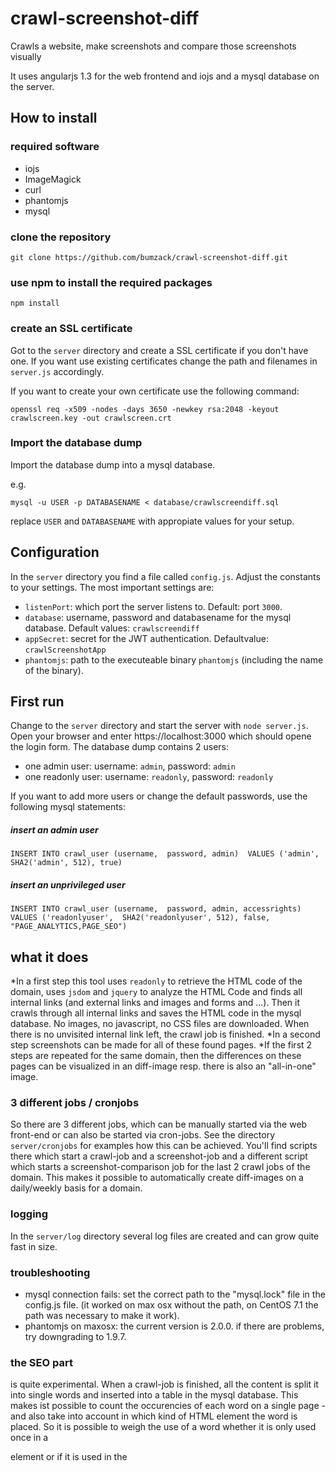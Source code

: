 # crawl-screenshot-diff

Crawls a website, make screenshots and compare those screenshots visually 

It uses angularjs 1.3 for the web frontend and iojs and a mysql database on the server.


## How to install

### required software

* iojs
* ImageMagick
* curl
* phantomjs
* mysql

### clone the repository

```
git clone https://github.com/bumzack/crawl-screenshot-diff.git
```

### use npm to install the required packages

```
npm install
```

### create an SSL certificate 
Got to the `server` directory and create a SSL certificate if you don't have one. If you want use existing certificates change the path and filenames in  `server.js` accordingly.

If you want to create your own certificate use the following command:
```
openssl req -x509 -nodes -days 3650 -newkey rsa:2048 -keyout crawlscreen.key -out crawlscreen.crt
```

### Import the database dump 
Import the database dump into a mysql database. 

e.g.
```
mysql -u USER -p DATABASENAME < database/crawlscreendiff.sql
```
replace `USER` and `DATABASENAME` with appropiate values for your setup.


## Configuration

In the `server` directory you find a file called `config.js`. Adjust the constants to your settings. The most important settings are:
* `listenPort`: which port the server listens to. Default: port `3000`.
* `database`: username, password and databasename for the mysql database. Default values: `crawlscreendiff`
* `appSecret`: secret for the JWT authentication. Defaultvalue: `crawlScreenshotApp`
* `phantomjs`: path to the executeable binary `phantomjs`  (including the name of the binary).

## First run

Change to the `server` directory and start the server with  `node server.js`. 
Open your browser and enter https://localhost:3000 which should opene the login form.
The database dump contains 2 users:
* one admin user: username:  `admin`, password: `admin` 
* one readonly user: username:  `readonly`, password: `readonly` 

If you want to add more users or change the default passwords, use the following mysql statements: 

##### insert an admin user
```
INSERT INTO crawl_user (username,  password, admin)  VALUES ('admin', SHA2('admin', 512), true)
```

##### insert an unprivileged user
```
INSERT INTO crawl_user (username,  password, admin, accessrights)  VALUES ('readonlyuser',  SHA2('readonlyuser', 512), false, "PAGE_ANALYTICS,PAGE_SEO")
```

## what it does
*In a first step this tool uses `readonly` to retrieve the HTML code of the domain, uses `jsdom` and `jquery` to analyze the HTML Code and finds all internal links (and external links and images and forms and ...). Then it crawls through all internal links and saves the HTML code in the mysql database. No images, no javascript, no CSS files are downloaded.
When there is no unvisited internal link left, the crawl job is finished.
*In a second step screenshots can be made for all of these found pages.
*If the first 2 steps are repeated for the same domain, then the differences on these pages can be visualized in an diff-image resp. there is also an "all-in-one" image.

### 3 different jobs / cronjobs
So there are 3 different jobs, which can be manually started via the web front-end or can also be started via cron-jobs. See the directory `server/cronjobs` for examples how this can be achieved. You'll find scripts there which start a crawl-job and a screenshot-job and a different script which starts a screenshot-comparison job for the last 2 crawl jobs of the domain.
This makes it possible to automatically create diff-images on a daily/weekly basis for a domain.

### logging
In the `server/log` directory several log files are  created and can grow quite fast in size. 

### troubleshooting
* mysql connection fails: set the correct path to the "mysql.lock" file in the config.js file. (it worked on max osx without the path, on CentOS 7.1 the path was necessary to make it work).
* phantomjs on maxosx: the current version is 2.0.0. if there are problems, try downgrading to 1.9.7. 

### the SEO part
is quite experimental. 
When a crawl-job is finished, all the content is split it into single words and inserted into a table in the mysql database. This makes ist possible to count the occurencies of each word on a single page - and also take into account in which kind of HTML element the word is placed. So it is possible to weigh the use of a word whether it is only used once in a <p> element or if it is used in the <title> tag, an <h1> and a <p> tag. 
To my limited knowledge of how google decides what's an important word an a page, this is kinda one of the criteria.

### a few words regarding security
* not all mysql statements/values are escaped 

## License
This software is licensed under the The MIT License (MIT) - see [The MIT License](https://github.com/bumzack/crawl-screenshot-diff/blob/master/license.txt) for details.


 
	
